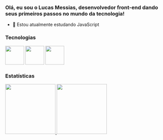 ### Olá, eu sou o Lucas Messias, desenvolvedor front-end dando seus primeiros passos no mundo da tecnologia!

- 🌱 Estou atualmente estudando JavaScript

### Tecnologias 

<div>
  <img src="https://cdn.jsdelivr.net/gh/devicons/devicon/icons/html5/html5-original.svg" width="60"/>
  <img src="https://cdn.jsdelivr.net/gh/devicons/devicon/icons/css3/css3-original.svg" width="60"/>
  <img src="https://cdn.jsdelivr.net/gh/devicons/devicon/icons/javascript/javascript-original.svg" width="60"/>
</div>

### Estatísticas


<div>
  <a href="https://github.com/lucasmri">
    <img height="160em" src="https://github-readme-stats.vercel.app/api/top-langs/?username=lucasmri&layout=compact&langs_count=7&theme=dark"/>
    <img height="160em" src="https://github-readme-stats.vercel.app/api?username=lucasmri&show_icons=true&theme=dark&include_all_commits=true&count_private=true"/>
  </a>
</div>
